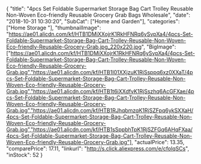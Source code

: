 {
	"title": "4pcs Set Foldable Supermarket Storage Bag Cart Trolley Reusable Non-Woven Eco-friendly Reusable Grocery Grab Bags Wholesale",
	"date": "2018-10-31 10:30:20",
	"SubCat": ["Home and Garden"],
	"categories": ["Home Storage "],
	"thumbnailImage": "https://ae01.alicdn.com/kf/HTB1DMiXXojrK1RkHFNRq6ySvpXa4/4pcs-Set-Foldable-Supermarket-Storage-Bag-Cart-Trolley-Reusable-Non-Woven-Eco-friendly-Reusable-Grocery-Grab.jpg_220x220.jpg",
	"BigImage": ["https://ae01.alicdn.com/kf/HTB1DMiXXojrK1RkHFNRq6ySvpXa4/4pcs-Set-Foldable-Supermarket-Storage-Bag-Cart-Trolley-Reusable-Non-Woven-Eco-friendly-Reusable-Grocery-Grab.jpg","https://ae01.alicdn.com/kf/HTB1I01XXjzuK1RjSsppq6xz0XXaT/4pcs-Set-Foldable-Supermarket-Storage-Bag-Cart-Trolley-Reusable-Non-Woven-Eco-friendly-Reusable-Grocery-Grab.jpg","https://ae01.alicdn.com/kf/HTB1t6iXXdfvK1RjSszhq6AcGFXae/4pcs-Set-Foldable-Supermarket-Storage-Bag-Cart-Trolley-Reusable-Non-Woven-Eco-friendly-Reusable-Grocery-Grab.jpg","https://ae01.alicdn.com/kf/HTB1RJhqbmzqK1RjSZFpq6ykSXXaH/4pcs-Set-Foldable-Supermarket-Storage-Bag-Cart-Trolley-Reusable-Non-Woven-Eco-friendly-Reusable-Grocery-Grab.jpg","https://ae01.alicdn.com/kf/HTB1sSppbhTpK1RjSZFGq6AHqFXaa/4pcs-Set-Foldable-Supermarket-Storage-Bag-Cart-Trolley-Reusable-Non-Woven-Eco-friendly-Reusable-Grocery-Grab.jpg"],
	"actualPrice": 13.35,
	"comparePrice": 17.11,
	"linkurl": "http://s.click.aliexpress.com/e/cfolqSCs",
	"inStock": 52
}
